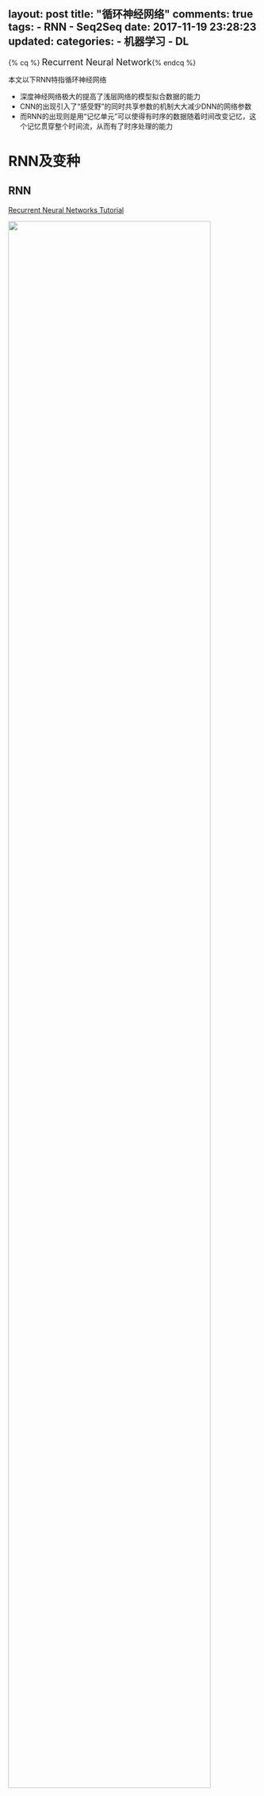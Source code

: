 layout: post
title: "循环神经网络"
comments: true
tags:
	- RNN
	- Seq2Seq
date: 2017-11-19 23:28:23
updated: 
categories:
    - 机器学习
    - DL
---


{% cq %} <font size=4>Recurrent Neural Network</font>{% endcq %}

本文以下RNN特指循环神经网络

- 深度神经网络极大的提高了浅层网络的模型拟合数据的能力  
- CNN的出现引入了“感受野”的同时共享参数的机制大大减少DNN的网络参数  
- 而RNN的出现则是用“记忆单元”可以使得有时序的数据随着时间改变记忆，这个记忆贯穿整个时间流，从而有了时序处理的能力  

<!-- more -->



# RNN及变种
## RNN


[Recurrent Neural Networks Tutorial](http://www.wildml.com/2015/10/recurrent-neural-networks-tutorial-part-3-backpropagation-through-time-and-vanishing-gradients/)


<img src="/pic/ml/rnn/rnn.jpg" border="0" width="90%" height="90%" style="margin: 0 auto"><center>[RNN结构及按时序展开图](http://colah.github.io/posts/2015-08-Understanding-LSTMs/)</center>  

---
网络结构的公式
$$\left .
\begin{aligned}
& \text{h}_t = f \big(\text{x}_t \text{U}   +  \text{h}_{t-1} \text{W}  + b_h \big  )  \\
& 
\hat{\text{y}_t} = \text{softmax}( \text{h}_t \text{V}  + b_y)  
\end{aligned}
\right.                                \tag{1}
$$

参数说明：

| 参数                     |     说明 | 
| :-----------:  | :-------------------------------------------------------------------------:| 
| $\text{x}_t$  |    第t时刻的输入。假设：$1 \times n_x$。 $n_x$：一般指输入数据纬度， 如文本问题中，embedding词向量长度大小或one-hot中的长度|
| $\text{h}_t$  |   第t时刻的记忆。假设：$1 \times n_h$。 $n_h$：隐层的维度|
| $f$                      |非线形激励。如：tanh |
| $\text{U}$               |   输入系数矩阵, $n_x \times n_h$ |
| $\text{W}$               |   记忆系数矩阵, $n_h \times n_h$|
| $\text{V}$               |   输出系数矩阵, $n_h \times  \text{vocab_size} 。\text{vocab_size}$：非限定 |
| $\hat{\text{y}}_t $      |  第t时刻的输出, $1 \times  \text{vocab_size}。\text{vocab_size}$:  词库大小 |
| $b_h$                    |  偏置，$1 \times n_h$。更确切的说，这个是属于softmax层的参数 |
| $b_y$                    |  偏置, $1 \times \text{vocab_size} 。\text{vocab_size}$：预测词库大小，非限定。softmax层参数  |


对于RNNLM：

 - 损失函数：
对于第$t$时刻的one-hot形式的标准结果$h_t$, 使用交叉熵

$$
\text{loss }_t = \text{-y}_t \log \hat{\text{y}}_t        \tag{2}
$$

 - 整体loss
$$
\text{Loss} = \sum_{t}^{T} \text{loss}_t        \tag{3}
$$


# BPTT
RNN的训练方法： Backpropagation Through Time


<img src="/pic/ml/rnn/BPTT.jpeg" border="0" width="60%" height="60%" style="margin: 0 auto"><center>[BPTT示意图](http://www.wildml.com/2015/10/recurrent-neural-networks-tutorial-part-3-backpropagation-through-time-and-vanishing-gradients/)</center>  


$$
\begin{aligned}
 \frac{\partial{\text{Loss}}}{\partial{W}} 
  = &  \sum_{k=0}^{T}  \frac{\partial{\text{loss}_t}}{\partial{\text{W}_{k}}}  \\
  = &  \sum_{k=0}^{T}  \frac{\partial{\text{loss}_t}}{\partial{\hat{\text{y}}_t}} \
        \frac{\partial{\hat{\text{y}}_t}}{\partial{\hat{\text{h}}_{t}}} \
        \frac{\partial{\hat{\text{h}}_t}}{\partial{\hat{\text{h}}_{k}}} \
        \frac{\partial{\hat{\text{h}}_{k}}}{\partial{\text{W}_{k}}} \\
  = & \sum_{k=0}^{T} \
 		\frac{\partial{L_T}}{\partial{\hat{\text{y}}_t}}  \
  		\frac{\partial{\hat{\text{y}}_t}}{\partial{\hat{\text{h}}_{t}}} \
		\Bigg(\prod_{j=k+1}^{t}  \frac{\partial{\hat{\text{h}}_j}}{\partial{\hat{\text{h}}_{j-1}}}   \Bigg) \
 		\frac{\partial{\hat{\text{h}}_{k}}}{\partial{\text{W}_{k}}}
\end{aligned}  \tag{4}
$$

- 特别说明：
	- $\text{W}$是整个过程中共享的
	- 上式中${\text{W}_{k}}$特指在地$k$时刻的对应的$\text{W}$, 表示第$k$时刻的隐藏（记忆）状态$\text{h}_{k}$是由${\text{W}_{k}}$得到的，
	即，在上式中，$\text{W}$看做是$k$个独立${\text{W}_{k}}$，只是具有相同的值$\text{W}$





$$\frac{\partial{\hat{\text{h}}_j}}{\partial{\hat{\text{h}}_{j-1}}}  = \frac{\partial{\hat{f}_j}}{\partial{\text{v}_{f_{in}}}} W  			\tag{5}$$

将式（5）代入（4）导致RNN做BP时，在长时序列数据训练时容易导致梯度爆炸或远处时刻的损失反映不到参数的梯度上（相对梯度消失）。

对于梯度爆炸，可以通过梯度裁剪的方法使得问题被避免：

$$\boldsymbol{g} = \min\left(\frac{\theta}{\|\boldsymbol{g}\|}, 1\right)\boldsymbol{g} 		\tag{6}$$

这种形式类似BN层，都是把异常数据强制拉回到正常状态（BN层是将参数分布拉到正态分布，梯度剪裁是强制将过大的梯度设置为1）




## LSTM

1997

[**L**ong **S**hort **T**erm **M**emory](http://colah.github.io/posts/2015-08-Understanding-LSTMs/) 

LSTM通过引入“遗忘门”及“记忆叠加门”使得记忆更加灵活，而选择记忆+叠加新记忆更新为新的记忆状态的形式也使得LSTM具有相比RNN的梯度消失和梯度爆炸问题得到较大的缓解，从而使得LSTM可以处理较长时序问题

### 内部结构示意图

<img src="/pic/ml/rnn/lstm.jpg" border="0" width="80%" height="80%" style="margin: 0 auto"><center>[单层LSTM内部结构示意图](http://colah.github.io/posts/2015-08-Understanding-LSTMs/)</center></center>  
    
 
### LSTM内部示意图及计算方法   
    
| <img src="/pic/ml/rnn/lstm-forget-gate.jpg" > [忘记门](http://colah.github.io/posts/2015-08-Understanding-LSTMs/)  |     <img src="/pic/ml/rnn/lstm-update-status.jpg" > [输入和输入门](http://colah.github.io/posts/2015-08-Understanding-LSTMs/) 
| :----------------------------------------------------------------------------: | :--------:|
| <img src="/pic/ml/rnn/lstm-update-memory.jpg" > [更新cell状态](http://colah.github.io/posts/2015-08-Understanding-LSTMs/)                                |   <img src="/pic/ml/rnn/lstm-output.jpg" >  [输出门](http://colah.github.io/posts/2015-08-Understanding-LSTMs/) | 

  
  
   
$$
\left .
\begin{aligned}
&f_t = \sigma(W_f \cdot  [h_{t-1}, x_t] + b_f)   &  & 忘记门，忘记系数（选择保留的系数），决定的丢弃记忆\\
&i_t = \sigma(W_i \cdot  [h_{t-1}, x_t] + b_i)    & & 新的记忆选择系数\\ 
& \widetilde{C}_t = \text{tanh}\big(W_C \cdot  [h_{t-1}, x_t] + b_c\big) &  & 新的记忆 ，决定增强的记忆  \\
&C_t = f_t \odot C_{t-1} + i_t \odot \widetilde{C}_t   & & 更新记忆：t-1时刻状态 \times 选择保留系数 + 新记忆 \times 新记忆系数\\  
& o_t = \sigma \big(W_O[h_{t-1}, x_t] + b_O\big)  & & 上一时刻的隐层状态和本次输入决定本次输出\\
& h_t= o_t \cdot \text{tanh} \big(C_t\big) & & 前一时刻输出和当前网络状态决定当前t时刻隐层状态  \\
\end{aligned}
\right. 
$$

## GRU

2014


<img src="/pic/ml/rnn/gru.jpg" border="0" width="90%" height="90%" style="margin: 0 auto"><center>[gru内部结构示意图](http://colah.github.io/posts/2015-08-Understanding-LSTMs/)</center> 

## RNN中的DropOut

将输入向量各个维度随机进行Drop操作，而达到增强泛化的作用， 详见<http://reset.pub/2017/05/19/dnn/#more>


<img src="/pic/ml/rnn/dnn_dropout.png" border="0" width="90%" height="90%" style="margin: 0 auto">

- Bagging
- 有性繁殖 VS 无性繁殖
- 共享参数


以p为dropout概率，则

``` python
is_drop = True if random(0, 1) < p else False

if x_i not is_drop:
  x_i = x_i / (1 - p)

```
    



# Seq2Seq

<img src="/pic/ml/rnn/seq2seq.jpg" border="0" width="90%" height="90%" style="margin: 0 auto"><center>[seq2seq基本示意图](http://colah.github.io/posts/2015-08-Understanding-LSTMs/)</center> 

\ \ 

<img src="/pic/ml/rnn/encoder-decoder.jpg" border="0" width="90%" height="90%" style="margin: 0 auto"><center>[encoder-decoder基本示意图](https://github.com/nicolas-ivanov/tf_seq2seq_chatbot)</center> 



## Beam-search

用于最大路径概率预测， 主要是降低时间复杂度。通常是计算时序问题的最大概率路径问题。如HMM，CRF中给定模型参数，求最大概率路径问题。是动态规划每次截断第t-1的前K大路径，传播到第t时刻。
Beam-search是一种介于viterbi和贪心算法见的算法。是最优解和最快效率的一个平衡


### Beam-search示意图

<img src="/pic/ml/rnn/beam-search.gif" border="0" width="90%" height="90%" style="margin: 0 auto"><center>[beam-search](http://colah.github.io/posts/2015-08-Understanding-LSTMs/)</center> 

### 求最大概率路径的算法对比

假设每一步都有n个状态，一共有s个时间步 

|算法|时间复杂度|是否最优|
|:------:|:---------------------------------------------:|:------------------:|
|  穷举 | $n^s$ | 是 |
| viterbi | $s \times n^2$| 是|
| 贪心|$s \times n \times k$, 即Beam search中的$k=1$的情况 | 否|
| Beam search | $s \times n \times k$。$1 \leq k \leq n$。 当$k=1$时为贪心算法; 当$k=n$时，为viterbi算法| 否|



## Attention 
<https://github.com/mli/gluon-tutorials-zh/blob/master/chapter_natural-language-processing/nmt.md>

> attention主要解决信息过剩（RNN时间步较长后梯度消失或爆炸）的情况下，通常需要关注某些主要因素时，进行注意力分配的问题

attention的本质是对历史状态加权作为输入的一部分，达到注意力的目的
即如下式1中$C_t$是注意力部分

- 注意力计算部分
$$C_t = \overline{h}_s \odot a_t   	           			  \tag{9}$$
注意力计算如下式，其中$\overline{h}_s$是历史数据向量组成的向量，$a_t$对应的权值

- 注意力和当前状态合并作为输入进行预测

$$\tilde{h}_t = \tanh(W_c[C_t; h_t])  	     			\tag{8}$$

### global-attention(soft attention)

\ \ 

<img src="/pic/ml/rnn/attention-global.jpg" border="0" width="60%" height="60%" style="margin: 0 auto"><center>[attention-global基本示意图](https://arxiv.org/abs/1508.04025)</center> 

\ \ 

<img src="/pic/ml/rnn/attention_1.jpeg" border="0" width="40%" height="40%" style="margin: 0 auto"><center>[归一化的权重计算](https://arxiv.org/abs/1508.04025)</center> 

\ \  

<img src="/pic/ml/rnn/attention_2.jpeg" border="0" width="40%" height="40%" style="margin: 0 auto"><center>[权重计算](https://arxiv.org/abs/1508.04025)</center> 




### local-attention(hard attention)
详见论文 [Effective Approaches to Attention-based Neural Machine Translation](https://arxiv.org/abs/1508.04025)


<img src="/pic/ml/rnn/attection-local.jpg" border="0" width="60%" height="30%" style="margin: 0 auto"><center>[attion-local基本示意图](https://arxiv.org/abs/1508.04025)</center> 


<img src="/pic/ml/rnn/attention_5.jpeg" border="0" width="40%" height="40%" style="margin: 0 auto"><center>[权重计算](https://arxiv.org/abs/1508.04025)</center> 

<img src="/pic/ml/rnn/attention_6.jpeg" border="0" width="40%" height="40%" style="margin: 0 auto"><center>[核心位置计算](https://arxiv.org/abs/1508.04025)</center> 

## seq2seq中的其他trick

- unk replace

- reverse

- feed input

<img src="/pic/ml/rnn/feed-intput.jpg" border="0" width="60%" height="30%" style="margin: 0 auto"><center>[feed-input](https://arxiv.org/abs/1508.04025)</center> 




# 参考

[Incorporating Copying Mechanism in Sequence-to-Sequence Learning](https://arxiv.org/abs/1603.06393)  
[Recurrent Neural Networks Tutorial](http://www.wildml.com/2015/09/recurrent-neural-networks-tutorial-part-1-introduction-to-rnns/)   
[Learning Phrase Representations using RNN Encoder-Decoder for Statistical Machine Translation](https://arxiv.org/abs/1406.1078)  
[Effective Approaches to Attention-based Neural Machine Translation](https://arxiv.org/abs/1508.04025)   
[Understanding LSTM Networks](http://colah.github.io/posts/2015-08-Understanding-LSTMs/)   
[[译] 理解 LSTM 网络](http://www.jianshu.com/p/9dc9f41f0b29)   
[Sequence-to-Sequence Learning as Beam-Search Optimization](https://arxiv.org/abs/1606.02960)  
[Sequence to Sequence Learning with Neural Networks](Sequence to Sequence Learning with Neural Networks)    
[Attention Is All You Need](https://arxiv.org/abs/1706.03762)  
[Recurrent Neural Network Regularization](https://arxiv.org/abs/1409.2329)  
[How to Use Dropout with LSTM Networks for Time Series Forecasting  ](https://machinelearningmastery.com/use-dropout-lstm-networks-time-series-forecasting/)  
[An Empirical Exploration of Recurrent Network Architectures](http://proceedings.mlr.press/v37/jozefowicz15.pdf?utm_campaign=Revue%20newsletter&utm_medium=Newsletter&utm_source=revue)  
[Deep Learning for Natural Language Processing : Hang Li](http://www.hangli-hl.com/uploads/3/4/4/6/34465961/deep_learning_for_natural_language_processing.pdf) 

